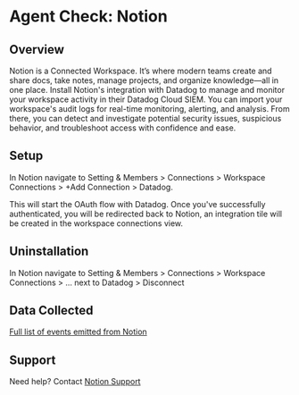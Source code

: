 # Agent Check: Notion

## Overview

Notion is a Connected Workspace. It’s where modern teams create and share docs, take notes, manage projects, and organize knowledge—all in one place. Install Notion's integration with Datadog to manage and monitor your workspace activity in their Datadog Cloud SIEM. You can import your workspace's audit logs for real-time monitoring, alerting, and analysis. From there, you can detect and investigate potential security issues, suspicious behavior, and troubleshoot access with confidence and ease.

## Setup

In Notion navigate to Setting & Members > Connections > Workspace Connections > +Add Connection > Datadog. 

This will start the OAuth flow with Datadog. Once you've successfully authenticated, you will be redirected back to Notion, an integration tile will be created in the workspace connections view. 

## Uninstallation
In Notion navigate to Setting & Members > Connections > Workspace Connections > ... next to Datadog > Disconnect

## Data Collected

[Full list of events emitted from Notion](https://www.notion.so/notiondevs/SIEM-Integrations-Overview-309423e17dfa4c6d9a031cadff07ab6a?pvs=4#e384c9d013cb42cc9f98165730ab6f5c)

## Support 
Need help? Contact [Notion Support](team@makenotion.com)

